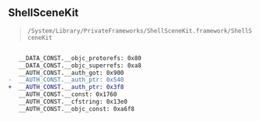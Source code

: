 ## ShellSceneKit

> `/System/Library/PrivateFrameworks/ShellSceneKit.framework/ShellSceneKit`

```diff

   __DATA_CONST.__objc_protorefs: 0x80
   __DATA_CONST.__objc_superrefs: 0xa8
   __AUTH_CONST.__auth_got: 0x900
-  __AUTH_CONST.__auth_ptr: 0x540
+  __AUTH_CONST.__auth_ptr: 0x3f8
   __AUTH_CONST.__const: 0x1760
   __AUTH_CONST.__cfstring: 0x13e0
   __AUTH_CONST.__objc_const: 0xa6f8

```
